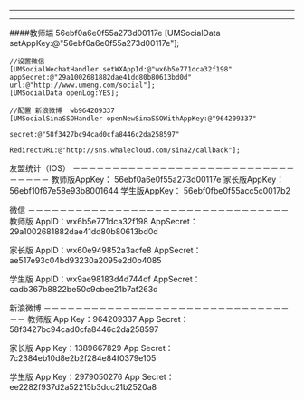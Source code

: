 ****
****


####教师端  56ebf0a6e0f55a273d00117e
 [UMSocialData setAppKey:@"56ebf0a6e0f55a273d00117e"];
    
    //设置微信
    [UMSocialWechatHandler setWXAppId:@"wx6b5e771dca32f198" appSecret:@"29a1002681882dae41dd80b80613bd0d" url:@"http://www.umeng.com/social"];
    [UMSocialData openLog:YES];
    
    //配置 新浪微博  wb964209337
    [UMSocialSinaSSOHandler openNewSinaSSOWithAppKey:@"964209337"
                                              secret:@"58f3427bc94cad0cfa8446c2da258597"
                                         RedirectURL:@"http://sns.whalecloud.com/sina2/callback"];

友盟统计（IOS）
－－－－－－－－－－－－－－－－－－－－－－－－－－－－－－－－－
教师版AppKey：	56ebf0a6e0f55a273d00117e
家长版AppKey：	56ebf10f67e58e93b8001644
学生版AppKey：	56ebf0fbe0f55acc5c0017b2

微信
－－－－－－－－－－－－－－－－－－－－－－－－－－－－－－－－－
教师版
AppID：wx6b5e771dca32f198
AppSecret：29a1002681882dae41dd80b80613bd0d

家长版
AppID：wx60e949852a3acfe8
AppSecret：ae517e93c04bd93230a2095e2d0b4085

学生版
AppID：wx9ae98183d4d744df
AppSecret：cadb367b8822be50c9cbee21b7af263d



新浪微博
－－－－－－－－－－－－－－－－－－－－－－－－－－－－－－－－－
教师版
App Key：964209337
App Secret：58f3427bc94cad0cfa8446c2da258597

家长版
App Key：1389667829
App Secret：7c2384eb10d8e2b2f284e84f0379e105

学生版
App Key：2979050276
App Secret：ee2282f937d2a52215b3dcc21b2520a8